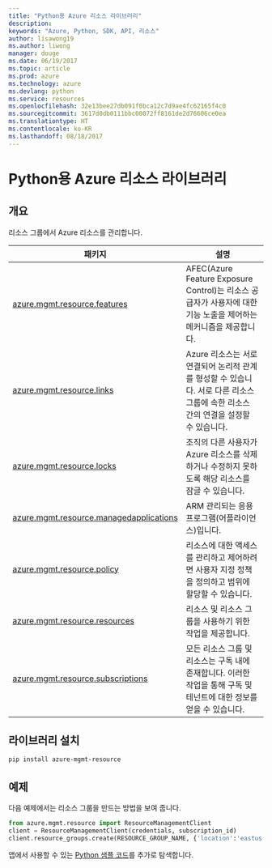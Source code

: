 ```yaml
---
title: "Python용 Azure 리소스 라이브러리"
description: 
keywords: "Azure, Python, SDK, API, 리소스"
author: lisawong19
ms.author: liwong
manager: douge
ms.date: 06/19/2017
ms.topic: article
ms.prod: azure
ms.technology: azure
ms.devlang: python
ms.service: resources
ms.openlocfilehash: 32e13bee27db091f0bca12c7d9ae4fc62165f4c0
ms.sourcegitcommit: 3617d0db0111bbc00072ff8161de2d76606ce0ea
ms.translationtype: HT
ms.contentlocale: ko-KR
ms.lasthandoff: 08/18/2017
---
```

# <a name="azure-resources-libraries-for-python"></a>Python용 Azure 리소스 라이브러리 

## <a name="overview"></a>개요 
리소스 그룹에서 Azure 리소스를 관리합니다.

| 패키지  |  설명 |
|---|---|
|[azure.mgmt.resource.features][1]|AFEC(Azure Feature Exposure Control)는 리소스 공급자가 사용자에 대한 기능 노출을 제어하는 메커니즘을 제공합니다.|
|[azure.mgmt.resource.links][2]|Azure 리소스는 서로 연결되어 논리적 관계를 형성할 수 있습니다. 서로 다른 리소스 그룹에 속한 리소스 간의 연결을 설정할 수 있습니다.|
|[azure.mgmt.resource.locks][3]|조직의 다른 사용자가 Azure 리소스를 삭제하거나 수정하지 못하도록 해당 리소스를 잠글 수 있습니다.|
|[azure.mgmt.resource.managedapplications][4]|ARM 관리되는 응용 프로그램(어플라이언스)입니다.|
|[azure.mgmt.resource.policy][5]|리소스에 대한 액세스를 관리하고 제어하려면 사용자 지정 정책을 정의하고 범위에 할당할 수 있습니다.|
|[azure.mgmt.resource.resources][6]| 리소스 및 리소스 그룹을 사용하기 위한 작업을 제공합니다.|
|[azure.mgmt.resource.subscriptions][7]|모든 리소스 그룹 및 리소스는 구독 내에 존재합니다. 이러한 작업을 통해 구독 및 테넌트에 대한 정보를 얻을 수 있습니다.|

[1]: /python/api/azure.mgmt.resource.features
[2]: /python/api/azure.mgmt.resource.links
[3]: /python/api/azure.mgmt.resource.locks
[4]: /python/api/azure.mgmt.resource.managedapplications
[5]: /python/api/azure.mgmt.resource.policy
[6]: /python/api/azure.mgmt.resource.resources
[7]: /python/api/azure.mgmt.resource.subscriptions

## <a name="install-the-libraries"></a>라이브러리 설치 
```bash
pip install azure-mgmt-resource
```

## <a name="example"></a>예제
다음 예제에서는 리소스 그룹을 만드는 방법을 보여 줍니다. 

```python
from azure.mgmt.resource import ResourceManagementClient
client = ResourceManagementClient(credentials, subscription_id)
client.resource_groups.create(RESOURCE_GROUP_NAME, {'location':'eastus'})
```

앱에서 사용할 수 있는 [Python 샘플 코드](https://azure.microsoft.com/resources/samples/?platform=python)를 추가로 탐색합니다. 